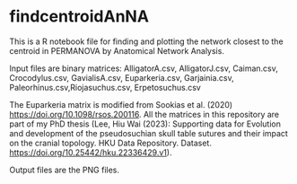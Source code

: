 # findcentroidAnNA
This is a R notebook file for finding and plotting the network closest to the centroid in PERMANOVA by Anatomical Network Analysis. 

Input files are binary matrices: AlligatorA.csv, AlligatorJ.csv, Caiman.csv, Crocodylus.csv, GavialisA.csv, 
Euparkeria.csv, Garjainia.csv, Paleorhinus.csv,Riojasuchus.csv, Erpetosuchus.csv 

The Euparkeria matrix is modified from Sookias et al. (2020) https://doi.org/10.1098/rsos.200116. 
All the matrices in this repository are part of my PhD thesis (Lee, Hiu Wai (2023): Supporting data for Evolution and development of the pseudosuchian skull table sutures and their impact on the cranial topology. HKU Data Repository. Dataset. https://doi.org/10.25442/hku.22336429.v1). 

Output files are the PNG files. 

